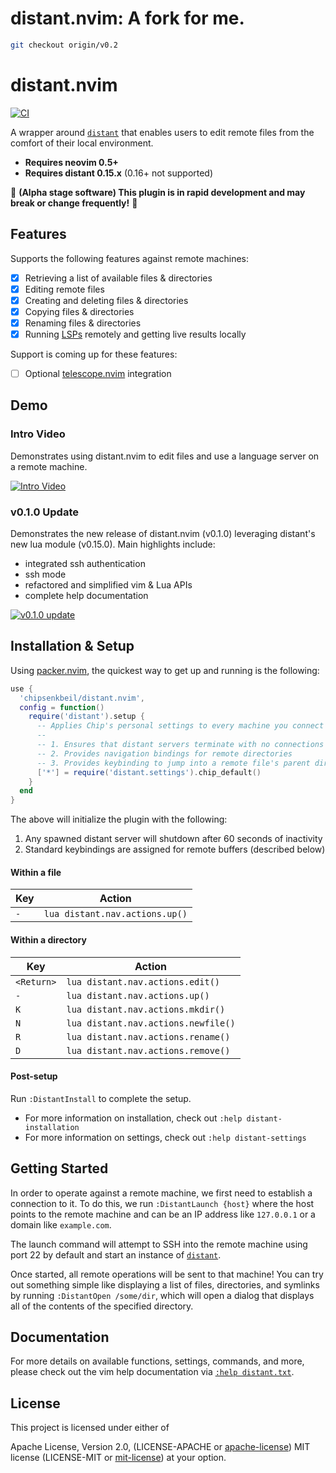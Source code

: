 # distant.nvim: A fork for me.

```bash
git checkout origin/v0.2

```

# distant.nvim

[![CI](https://github.com/chipsenkbeil/distant.nvim/actions/workflows/ci.yml/badge.svg)](https://github.com/chipsenkbeil/distant.nvim/actions/workflows/ci.yml)

A wrapper around [`distant`](https://github.com/chipsenkbeil/distant) that
enables users to edit remote files from the comfort of their local environment.

- **Requires neovim 0.5+**
- **Requires distant 0.15.x** (0.16+ not supported)

🚧 **(Alpha stage software) This plugin is in rapid development and may
break or change frequently!** 🚧

## Features

Supports the following features against remote machines:

- [X] Retrieving a list of available files & directories
- [X] Editing remote files
- [X] Creating and deleting files & directories
- [X] Copying files & directories
- [X] Renaming files & directories
- [X] Running [LSPs](https://neovim.io/doc/lsp/) remotely and getting live results locally

Support is coming up for these features:

- [ ] Optional [telescope.nvim](https://github.com/nvim-telescope/telescope.nvim) integration

## Demo

### Intro Video

Demonstrates using distant.nvim to edit files and use a language server on a
remote machine.

[![Intro Video](https://img.youtube.com/vi/BuW2b1Ii0RI/0.jpg)](https://www.youtube.com/watch?v=BuW2b1Ii0RI)

### v0.1.0 Update

Demonstrates the new release of distant.nvim (v0.1.0) leveraging distant's new
lua module (v0.15.0). Main highlights include:

- integrated ssh authentication
- ssh mode
- refactored and simplified vim & Lua APIs
- complete help documentation

[![v0.1.0 update](https://img.youtube.com/vi/wVAsbpByQ3o/0.jpg)](https://www.youtube.com/watch?v=wVAsbpByQ3o)

## Installation & Setup

Using [packer.nvim](https://github.com/wbthomason/packer.nvim), the quickest
way to get up and running is the following:

```lua
use {
  'chipsenkbeil/distant.nvim',
  config = function()
    require('distant').setup {
      -- Applies Chip's personal settings to every machine you connect to
      --
      -- 1. Ensures that distant servers terminate with no connections
      -- 2. Provides navigation bindings for remote directories
      -- 3. Provides keybinding to jump into a remote file's parent directory
      ['*'] = require('distant.settings').chip_default()
    }
  end
}
```

The above will initialize the plugin with the following:

1. Any spawned distant server will shutdown after 60 seconds of inactivity
2. Standard keybindings are assigned for remote buffers (described below)

#### Within a file

| Key | Action                         |
|-----|--------------------------------|
| `-` | `lua distant.nav.actions.up()` |

#### Within a directory

| Key        | Action                              |
|------------|-------------------------------------|
| `<Return>` | `lua distant.nav.actions.edit()`    |
| `-`        | `lua distant.nav.actions.up()`      |
| `K`        | `lua distant.nav.actions.mkdir()`   |
| `N`        | `lua distant.nav.actions.newfile()` |
| `R`        | `lua distant.nav.actions.rename()`  |
| `D`        | `lua distant.nav.actions.remove()`  |

#### Post-setup

Run `:DistantInstall` to complete the setup.

* For more information on installation, check out `:help distant-installation`
* For more information on settings, check out `:help distant-settings`

## Getting Started

In order to operate against a remote machine, we first need to establish
a connection to it. To do this, we run `:DistantLaunch {host}` where the host
points to the remote machine and can be an IP address like `127.0.0.1` or
a domain like `example.com`.

The launch command will attempt to SSH into the remote machine using port 22
by default and start an instance of [`distant`](https://github.com/chipsenkbeil/distant).

Once started, all remote operations will be sent to that machine! You can try
out something simple like displaying a list of files, directories, and symlinks
by running `:DistantOpen /some/dir`, which will open a dialog that displays
all of the contents of the specified directory.

## Documentation

For more details on available functions, settings, commands, and more,
please check out the vim help documentation via
[`:help distant.txt`](doc/distant.txt).

## License

This project is licensed under either of

Apache License, Version 2.0, (LICENSE-APACHE or
[apache-license][apache-license]) MIT license (LICENSE-MIT or
[mit-license][mit-license]) at your option.

[apache-license]: http://www.apache.org/licenses/LICENSE-2.0
[mit-license]: http://opensource.org/licenses/MIT
